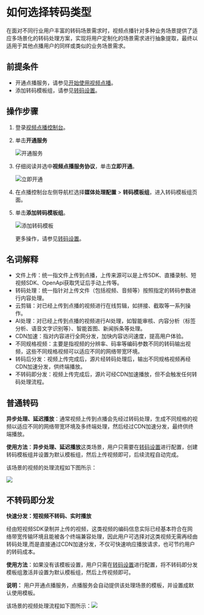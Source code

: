# 如何选择转码类型

在面对不同行业用户丰富的转码场景需求时，视频点播针对多种业务场景提供了适应多场景化的转码处理方案，实现将用户定制化的场景需求进行抽象提取，最终以适用于其他点播用户的同样或类似的业务场景需求。

## 前提条件

-   开通点播服务，请参见[开始使用视频点播](/cn.zh-CN/快速入门/开始使用视频点播.md)。
-   添加转码模板组，请参见[转码设置](/cn.zh-CN/控制台指南/配置管理/转码设置.md)。

## 操作步骤

1.  登录[视频点播控制台](https://vod.console.aliyun.com/?spm=5176.12818093.ProductAndService--ali--widget-home-product-recent.dreta2.5adc16d09s71pK#/overview)。
2.  单击**开通服务**

    ![开通服务](https://static-aliyun-doc.oss-accelerate.aliyuncs.com/assets/img/zh-CN/2093820261/p270895.png)

3.  仔细阅读并选中**视频点播服务协议**，单击**立即开通**。

    ![立即开通](https://static-aliyun-doc.oss-accelerate.aliyuncs.com/assets/img/zh-CN/2093820261/p270896.png)

4.  在点播控制台左侧导航栏选择**媒体处理配置** \> **转码模板组**，进入转码模板组页面。
5.  单击**添加转码模板组**。

    ![添加转码模板](https://static-aliyun-doc.oss-accelerate.aliyuncs.com/assets/img/zh-CN/2093820261/p270902.png)

    更多操作，请参见[转码设置](/cn.zh-CN/控制台指南/配置管理/转码设置.md)。


## 名词解释

-   文件上传：统一指文件上传到点播，上传来源可以是上传SDK、直播录制、短视频SDK、OpenApi获取凭证后手动上传等。
-   转码处理：统一指针对上传文件（包括视频、音频等）按照指定的转码参数进行内容处理。
-   云剪辑：对已经上传到点播的视频进行在线剪辑，如拼接、截取等一系列操作。
-   AI处理：对已经上传到点播的视频进行AI处理，如智能审核、内容分析（标签分析、语音文字识别等）、智能首图、新闻拆条等处理。
-   CDN加速：指对内容进行全网分发，加快内容访问速度，提高用户体验。
-   不同规格视频：主要是指视频的分辨率、码率等编码参数不同的转码输出视频，这些不同规格视频可以适应不同的网络带宽环境。
-   转码后分发：视频上传完成后，源片经转码处理后，输出不同规格视频再经CDN加速分发，供终端播放。
-   不转码即分发：视频上传完成后，源片可经CDN加速播放，但不会触发任何转码处理流程。

## 普通转码

**异步处理、延迟播放**：通常视频上传到点播会先经过转码处理，生成不同规格的视频以适应不同的网络带宽环境及多终端处理，然后经过CDN加速分发，最终供终端播放。

**使用方法**：**异步处理、延迟播放**这类场景，用户只需要在[转码设置](https://vod.console.aliyun.com/?#/vod/settings/transcode/vod)进行配置，创建转码模板组并设置为默认模板组，然后上传视频即可，后续流程自动完成。

该场景的视频的处理流程如下图所示：

![](https://static-aliyun-doc.oss-accelerate.aliyuncs.com/assets/img/zh-CN/9353194061/p178457.png)

## 不转码即分发

**快速分发：短视频不转码、实时播放**

经由短视频SDK录制并上传的视频，这类视频的编码信息实际已经基本符合在网络带宽传输环境且能被各个终端兼容处理，因此用户可选择对这类视频无需再经由转码处理,而是直接通过CDN加速分发，不仅可快速响应播放请求，也可节约用户的转码成本。

**使用方法**：如果没有该模板设置，用户只需在[转码设置](https://vod.console.aliyun.com/?#/vod/settings/transcode/vod)进行配置，将不转码即分发模板组激活并设置为默认模板组，然后上传视频即可。

**说明：** 用户开通点播服务，点播服务会自动提供该处理场景的模板，并设置成默认使用模板。

该场景的视频处理流程如下图所示：![](https://static-aliyun-doc.oss-accelerate.aliyuncs.com/assets/img/zh-CN/9353194061/p178458.png)

